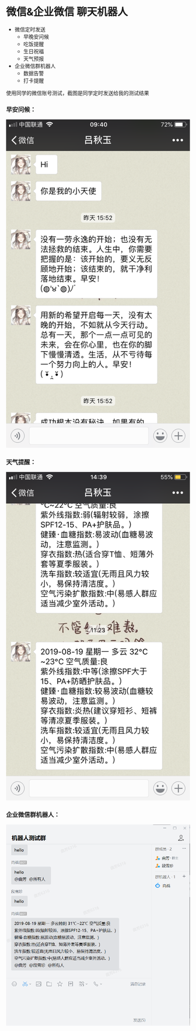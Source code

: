 # 微信&企业微信 聊天机器人
- 微信定时发送
  + 早晚安问候
  + 吃饭提醒
  + 生日祝福
  + 天气预报
- 企业微信群机器人
  + 数据告警
  + 打卡提醒
  
使用同学的微信账号测试，截图是同学定时发送给我的测试结果
    
### 早安问候：
![聊天截图](https://github.com/ElsaQf/LearningDataScienceIntern/blob/master/ChatRobot/%E8%81%8A%E5%A4%A9%E6%88%AA%E5%9B%BE.png)
### 天气提醒：
![天气提醒](https://github.com/ElsaQf/LearningDataScienceIntern/blob/master/ChatRobot/%E5%A4%A9%E6%B0%94%E6%8F%90%E9%86%92.jpg)
### 企业微信群机器人：
![企业微信群机器人](https://github.com/ElsaQf/LearningDataScienceIntern/blob/master/ChatRobot/%E4%BC%81%E4%B8%9A%E5%BE%AE%E4%BF%A1%E7%BE%A4%E6%9C%BA%E5%99%A8%E4%BA%BA%E5%A4%A9%E6%B0%94%E6%8F%90%E9%86%92.png)
